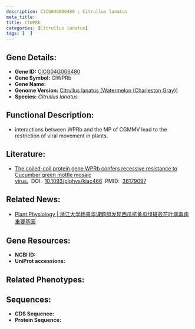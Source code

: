 ```yaml
---
description: ClCG04G006480 ; Citrullus lanatus
meta_title:
title: ClWPRb
categories: [Citrullus lanatus]
tags: [  ]
---
```


## Gene Details:
- **Gene ID:**	[ClCG04G006480]()
- **Gene Symbol:** ClWPRb
- **Gene Name:** 
- **Genome Version:** [Citrullus lanatus (Watermelon (Charleston Gray))]()
- **Species:** *Citrullus lanatus*

## Functional Description:
   - interactions between WPRb and the MP of CGMMV lead to the restriction of viral movement in plants.

## Literature:
   - [The coiled-coil protein gene WPRb confers recessive resistance to Cucumber green mottle mosaic virus.]( https://academic.oup.com/plphys/article/191/1/369/6731939#389873347)&nbsp;&nbsp;DOI:&nbsp;&nbsp;[10.1093/plphys/kiac466](https://academic.oup.com/plphys/article/191/1/369/6731939#389873347)&nbsp;&nbsp;PMID:&nbsp;&nbsp;[36179097](https://pubmed.ncbi.nlm.nih.gov/36179097/)

## Related News:
   - [Plant Physiology | 浙江大学杨景华课题组发现西瓜抗黄瓜绿斑驳花叶病毒病重要基因](https://mp.weixin.qq.com/s?__biz=Mzg3MDEwNDEyMg==&mid=2247538905&idx=5&sn=b17cce498d93f7baa4f6f0206993da1f&chksm=ce90f58cf9e77c9a3cdbc257a9b2f17e44211e82d5365971a7bf909e66f9ac16200e69ed435f&scene=27#wechat_redirect)

## Gene Resources:
- **NCBI ID:** [](https://www.ncbi.nlm.nih.gov/gene/?term=)
- **UniProt accessions:** [](https://www.uniprot.org/uniprotkb//entry)

## Related Phenotypes:


## Sequences:
- **CDS Sequence:**
- **Protein Sequence:**
